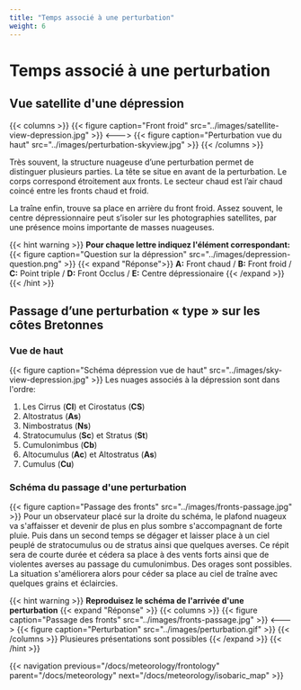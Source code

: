 ```yaml
---
title: "Temps associé à une perturbation"
weight: 6
---
```


# Temps associé à une perturbation

## Vue satellite d'une dépression
{{< columns >}}
{{< figure caption="Front froid" src="../images/satellite-view-depression.jpg" >}}
<--->
{{< figure caption="Perturbation vue du haut" src="../images/perturbation-skyview.jpg" >}}
{{< /columns >}}

Très souvent, la structure nuageuse d’une perturbation permet de distinguer plusieurs parties. La tête se situe en avant de la perturbation.
Le corps correspond étroitement aux fronts. Le secteur chaud est l’air chaud coincé entre les fronts chaud et froid.

La traîne enfin, trouve sa place en arrière du front froid.
Assez souvent, le centre dépressionnaire peut s’isoler sur les photographies satellites, par une présence moins importante de masses nuageuses.

{{< hint warning >}}
**Pour chaque lettre indiquez l'élément correspondant:** 
{{< figure caption="Question sur la dépression" src="../images/depression-question.png" >}}
{{< expand "Réponse">}}
**A:** Front chaud / **B:** Front froid / **C:** Point triple / **D:** Front Occlus / **E:** Centre dépressionaire
{{< /expand >}}
{{< /hint >}}

## Passage d’une perturbation « type » sur les côtes Bretonnes
### Vue de haut
{{< figure caption="Schéma dépression vue de haut" src="../images/sky-view-depression.jpg" >}}
Les nuages associés à la dépression sont dans l'ordre:
1. Les Cirrus (**CI**) et Cirostatus (**CS**)
2. Altostratus (**As**)
3. Nimbostratus (**Ns**)
4. Stratocumulus (**Sc**) et Stratus (**St**)
5. Cumulonimbus (**Cb**)
6. Altocumulus (**Ac**) et Altostratus (**As**)
7. Cumulus (**Cu**)

### Schéma du passage d'une perturbation
{{< figure caption="Passage des fronts" src="../images/fronts-passage.jpg" >}}
Pour un observateur placé sur la droite du schéma, le plafond nuageux va s'affaisser et devenir de plus en plus sombre s'accompagnant de forte pluie. 
Puis dans un second temps se dégager et laisser place à un ciel peuplé de stratocumulus ou de stratus ainsi que quelques averses.
Ce répit sera de courte durée et cédera sa place à des vents forts ainsi que de violentes averses au passage du cumulonimbus. Des orages sont possibles.
La situation s'améliorera alors pour céder sa place au ciel de traîne avec quelques grains et éclaircies.

{{< hint warning >}}
**Reproduisez le schéma de l'arrivée d'une perturbation**
{{< expand "Réponse" >}}
{{< columns >}}
{{< figure caption="Passage des fronts" src="../images/fronts-passage.jpg" >}}
<--->
{{< figure caption="Perturbation" src="../images/perturbation.gif" >}}
{{< /columns >}}
Plusieures présentations sont possibles
{{< /expand >}}
{{< /hint >}}

{{< navigation previous="/docs/meteorology/frontology" parent="/docs/meteorology" next="/docs/meteorology/isobaric_map" >}}
